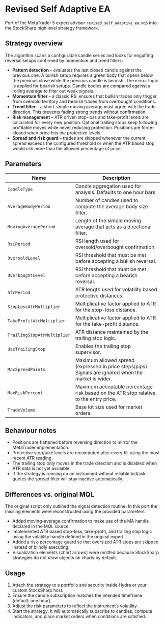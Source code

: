 # Revised Self Adaptive EA

Port of the MetaTrader 5 expert advisor `revised_self_adaptive_ea.mq5` into the StockSharp high level strategy framework.

## Strategy overview

The algorithm scans a configurable candle series and looks for engulfing reversal setups confirmed by momentum and trend filters:

* **Pattern detection** – evaluates the last closed candle against the previous one. A bullish setup requires a green body that opens below the previous close while the previous candle is bearish. The mirror logic is applied for bearish setups. Candle bodies are compared against a rolling average to filter out weak signals.
* **Momentum filter** – a classic RSI ensures that bullish trades only trigger from oversold territory and bearish trades from overbought conditions.
* **Trend filter** – a short simple moving average must agree with the trade direction. This prevents fading strong trends without confirmation.
* **Risk management** – ATR driven stop-loss and take-profit levels are calculated for every new position. Optional trailing stops keep following profitable moves while never reducing protection. Positions are force-closed when price hits the protective levels.
* **Spread and risk guard** – trades are skipped whenever the current spread exceeds the configured threshold or when the ATR based stop would risk more than the allowed percentage of price.

## Parameters

| Name | Description |
| --- | --- |
| `CandleType` | Candle aggregation used for analysis. Defaults to one hour bars. |
| `AverageBodyPeriod` | Number of candles used to compute the average body size filter. |
| `MovingAveragePeriod` | Length of the simple moving average that acts as a directional filter. |
| `RsiPeriod` | RSI length used for oversold/overbought confirmation. |
| `OversoldLevel` | RSI threshold that must be met before accepting a bullish reversal. |
| `OverboughtLevel` | RSI threshold that must be met before accepting a bearish reversal. |
| `AtrPeriod` | ATR length used for volatility based protective distances. |
| `StopLossAtrMultiplier` | Multiplicative factor applied to ATR for the stop-loss distance. |
| `TakeProfitAtrMultiplier` | Multiplicative factor applied to ATR for the take-profit distance. |
| `TrailingStopAtrMultiplier` | ATR distance maintained by the trailing stop logic. |
| `UseTrailingStop` | Enables the trailing stop supervisor. |
| `MaxSpreadPoints` | Maximum allowed spread (expressed in price steps/pips). Signals are ignored when the market is wider. |
| `MaxRiskPercent` | Maximum acceptable percentage risk based on the ATR stop relative to the entry price. |
| `TradeVolume` | Base lot size used for market orders. |

## Behaviour notes

* Positions are flattened before reversing direction to mirror the MetaTrader implementation.
* Protective stop/take levels are recomputed after every fill using the most recent ATR reading.
* The trailing stop only moves in the trade direction and is disabled when ATR data is not yet available.
* If the strategy is running on an instrument without reliable bid/ask quotes the spread filter will stay inactive automatically.

## Differences vs. original MQL

The original script only outlined the signal detection routine. In this port the missing elements were reconstructed using the provided parameters:

* Added moving-average confirmation to make use of the MA handle declared in the MQL source.
* Implemented ATR based stop-loss, take-profit, and trailing stop logic using the volatility handle defined in the original expert.
* Added a risk-percentage guard so that oversized ATR stops are skipped instead of blindly executing.
* Visualization elements (chart arrows) were omitted because StockSharp strategies do not draw objects on charts by default.

## Usage

1. Attach the strategy to a portfolio and security inside Hydra or your custom StockSharp host.
2. Ensure the candle subscription matches the intended timeframe (default: one hour).
3. Adjust the risk parameters to reflect the instrument’s volatility.
4. Start the strategy. It will automatically subscribe to candles, compute indicators, and place market orders when conditions are satisfied.

